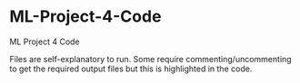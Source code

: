 # ML-Project-4-Code
ML Project 4 Code

Files are self-explanatory to run.  Some require commenting/uncommenting to get the required output files but this is highlighted in the code.

